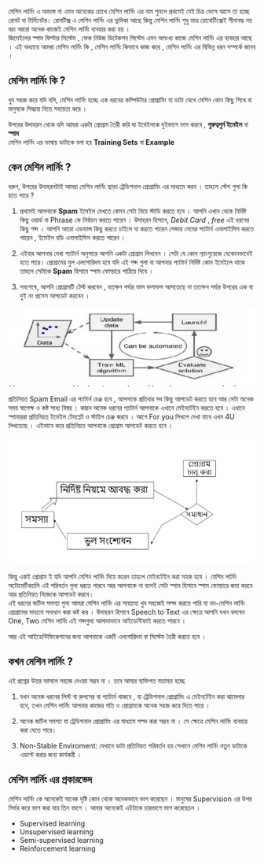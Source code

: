 মেশিন লার্নিং এ অভ্যস্ত না এমন অনেকের চোখে মেশিন লার্নিং এর নাম শুনলে প্রথমেই যেই চিত্র ভেসে আসে তা হচ্ছে রোবট বা টার্মিনেটর। রোবটিক্স এ মেশিন লার্নিং এর ভুমিকা আছে কিন্তু মেশিন লার্নিং শুধু মাত্র রোবোটিক্সেই সীমাবদ্ধ নয় বরং আরো অনেক কাজেই মেশিন লার্নিং ব্যবহার করা হয় ।    
জিমেইলের স্পাম ফিল্টার সিস্টেম , ফেক নিউজ ডিটেকশন সিস্টেম এমন অসংখ্য কাজে মেশিন লার্নিং এর ব্যবহার আছে । এই অধ্যায়ে আমরা মেশিন লার্নিং কি , মেশিন লার্নিং কিভাবে কাজ করে , মেশিন লার্নিং এর বিভিন্ন ধরন সম্পর্কে জানব ।   


## মেশিন লার্নিং কি ?
খুব সহজ করে যদি বলি, মেশিন লার্নিং হচ্ছে এক ধরনের কম্পিউটার প্রোগ্রামিং যা ডাটা থেখে মেশিন কোন কিছু শিখে বা মানুষকে সিদ্ধান্ত নিতে সহায়তা করে । 
   
উপরের উদাহরন থেকে যদি আমরা একটা প্রোগ্রাম তৈরী করি যা ইমেইলকে দুইভাগে ভাগ করবে , **গুরুত্বপুর্ন ইমেইল** বা **স্পাম**   
মেশিন লার্নিং এর ভাষায় ডাটাকে বলা হয় **Training Sets** বা **Example**

## কেন মেশিন লার্নিং ?

ধরুন, উপরের উদাহরনটাই আমরা মেশিন লার্নিং ছাড়া ট্রেডিশনাল প্রোগ্রামিং এর মাধ্যমে করব । তাহলে স্টেপ গুলা কি হতে পারে ?  
1. প্রথমেই আপনাকে **Spam** ইমেইল দেখতে কেমন সেটা নিয়ে স্টাডি করতে হবে । আপনি এখান থেকে নির্দিষ্ট কিছু ওয়ার্ড বা Phrase কে নির্বাচন করতে পারেন । উদাহরন হিসাবে, *Debit Card* , *free* এই ধরনের কিছু শব্দ । আপনি আরো এডভান্স কিছু করতে চাইলে যা করতে পারেন সেন্ডার নেমের প্যাটার্ন এনালাইসিস করতে পারেন , ইমেইল বডি এনালাইসিস করতে পারেন । 

2. এইবার আপনার দেখা প্যাটার্ন অনুসারে আপনি একটা প্রোগ্রাম লিখবেন । সেটা যে কোন  ল্যাংগুয়েজে যেকোনভাবেই হতে পারে। প্রোগ্রামের মুল এলগোরিদম হবে যদি এই শব্দ গুলা বা আপনার প্যাটার্ন নির্দিষ্ট কোন ইমেইলে থাকে তাহলে সেটাকে **Spam** হিসাবে স্পাম ফোল্ডারে পাঠিয়ে দিবে । 

3. সবশেষে, আপনি প্রোগ্রামটি টেস্ট করবেন , যতক্ষন পর্যন্ত ভাল ফলাফল আসতেছে না ততক্ষন পর্যন্ত উপরের এক বা দুই নং প্রসেস আপডেট করবেন । 


![alt text](https://github.com/aouwalitshikkha/ml-courses/blob/main/What%20is%20ML/images/ml-program.jpg 'ট্রেডিশনাল প্রোগ্রামিং এর ধাপ')

প্রতিনিয়ত Spam Email এর প্যাটার্ন চেঞ্জ হবে , আপনাকে প্রতিবার সব কিছু আপডেট করতে হবে আর সেটা অনেক সময় স্বাপেক্ষ ও কষ্ট সাধ্য বিষয় । কারন অনেক ধরনের প্যাটার্ন আপনাকে এখানে মেইনটেইন করতে হবে ।  এখানে স্পামাররা প্রতিনিয়ত ইমেইল টেমপ্লেট ও স্টাইল চেঞ্জ করবে । আগে  For you লিখলে দেখা যাবে এখন 4U লিখতেছে । এইভাবে করে প্রতিনিয়ত আপনাকে প্রোগ্রাম আপডেট করতে হবে । 

![alt text](https://github.com/aouwalitshikkha/ml-courses/blob/main/What%20is%20ML/images/traditional-program.jpg 'মেশিন লার্নিং প্রোগ্রামিং এলগোরিদম')


কিন্তু একই প্রোগ্রাম ই যদি আপনি মেশিন লার্নিং দিয়ে করেন তাহলে মেইনটেইন করা সহজ হবে ।  মেশিন লার্নিং অটোমেটিক্যালি এই পরিবর্তন গুলা ধরতে পারবে আর আপনাকে না বলেই সেটা স্পাম হিসাবে স্পাম ফোল্ডারে জমা করবে আর প্রতিনিয়ত নিজেকে আপডেট করবে।   
এই ধরনের জটিল সমস্যা গুলা আমরা মেশিন লার্নিং এর সাহায্যে খুব সহজেই সল্ভ করতে পারি  যা নন-মেশিন লার্নিং প্রোগ্রামের মাধ্যমে সমাধান করা কষ্ট কর । উদাহরন হিসাবে Speech to Text এর ক্ষেত্রে আপনি যখন বলবেন One, Two মেশিন লার্নিং এই শব্দগুলা আলাদাভাবে আইডেন্টিফাই করতে পারবে ।   

আর এই আইডেন্টিফিকেশনের জন্য আপনাকে একটি এলগোরিদম বা সিস্টেম তৈরী করতে হবে । 

## কখন মেশিন লার্নিং ?

এই প্রশ্নের উত্তর আসলে সহজে দেওয়া সম্ভব না । তবে আমার ব্যক্তিগত মতামত হচ্ছে 

1. যখন অনেক ধরনের লিস্ট বা রুলসের বা প্যাটার্ন থাকবে , যা ট্রেডিশনাল প্রোগ্রামিং এ মেইনটেইন করা ঝামেলার হবে, তখন মেশিন লার্নিং আপনার কাজের গতি ও প্রোগ্রামকে অনেক সহজ করে দিতে পারে । 

2. অনেক জটিল সমস্যা যা ট্রেডিশনাল প্রোগ্রামিং এর মাধ্যমে সল্ভ করা সম্ভব না । সে ক্ষেত্রে মেশিন লার্নিং ব্যবহার করা যেতে পারে। 

3. Non-Stable Enviroment: যেখানে ডাটা প্রতিনিয়ত পরিবর্তন হয় সেখানে মেশিন লার্নিং নতুন ডাটাকে এডাপ্ট করার জন্য কার্যকরী । 

## মেশিন লার্নিং এর প্রকারভেদ 

মেশিন লার্নিং কে অনেকেই অনেক দৃষ্টি কোন থেকে অনেকভাবে ভাগ করেছেন । মানুষের Supervision এর উপর নির্ভর করে ভাগ করা যায় তিন ভাগে । আবার অনেকেই এইটাকে চারভাগে ভাগ করেছেচন । 

- Supervised learning
- Unsupervised learning
- Semi-supervised learning
- Reinforcement learning






